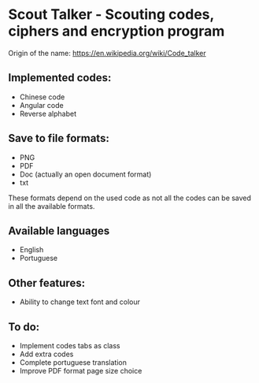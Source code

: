 # Scout Talker - Scouting codes, ciphers and encryption program

Origin of the name: https://en.wikipedia.org/wiki/Code_talker

## Implemented codes:

- Chinese code
- Angular code
- Reverse alphabet

## Save to file formats:

- PNG
- PDF
- Doc (actually an open document format)
- txt

These formats depend on the used code as not all the codes can be saved in all the available formats.

## Available languages

- English
- Portuguese

## Other features:

- Ability to change text font and colour

## To do:

- Implement codes tabs as class
- Add extra codes
- Complete portuguese translation
- Improve PDF format page size choice
